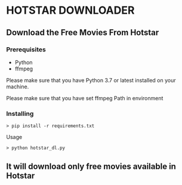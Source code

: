 # HOTSTAR DOWNLOADER

## Download the Free Movies From Hotstar

### Prerequisites

- Python
- ffmpeg

Please make sure that you have Python 3.7 or latest installed on your machine.

Please make sure that you have set ffmpeg Path in environment

### Installing

```
> pip install -r requirements.txt
```

Usage

```
> python hotstar_dl.py
```

## It will download only free movies available in Hotstar
